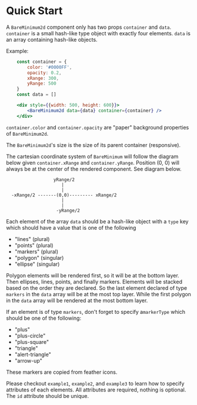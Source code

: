 # Quick Start

A `BareMinimum2d` component only has two props `container` and `data`.
`container` is a small hash-like type object with exactly four elements.
`data` is an array containing hash-like objects.

Example:

```jsx
    const container = {
        color: '#0000FF',
        opacity: 0.2,
        xRange: 300,
        yRange: 500
    }
    const data = []

    <div style={{width: 500, height: 600}}>
        <BareMinimum2d data={data} container={container} />
    </div>

```

`container.color` and `container.opacity` are "paper" background properties
of `BareMinimum2d`.

The `BareMinimum2d`'s size is the size of its parent container (responsive).

The cartesian coordinate system of `BareMinimum` will follow the
diagram below given `container.xRange` and `container.yRange`.
Position (0, 0) will always be at the center of the rendered component.
See diagram below.

```
                  yRange/2
                     |
                     |
  -xRange/2 -------(0,0)--------- xRange/2
                     |
                     |
                   -yRange/2
```

Each element of the array `data` should be a hash-like object
with a `type` key which should have a value that is one of
the following

- "lines" (plural)
- "points" (plural)
- "markers" (plural)
- "polygon" (singular)
- "ellipse" (singular)

Polygon elements will be rendered first, so it will be at the bottom layer.
Then ellipses, lines, points, and finally markers. Elements will be stacked based
on the order they are declared. So the last element declared of type `markers`
in the `data` array will be at the most top layer. While the first polygon in the
`data` array will be rendered at the most bottom layer.

If an element is of type `markers`, don't forget to specify a`markerType`
which should be one of the following:

- "plus"
- "plus-circle"
- "plus-square"
- "triangle"
- "alert-triangle"
- "arrow-up"

These markers are copied from feather icons.

Please checkout `example1`, `example2`, and `example3` to learn how to specify
attributes of each elements. All attributes are required, nothing is optional.
The `id` attribute should be unique.
